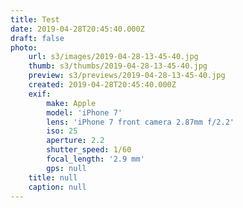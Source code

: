 ```yaml
---
title: Test
date: 2019-04-28T20:45:40.000Z
draft: false
photo:
    url: s3/images/2019-04-28-13-45-40.jpg
    thumb: s3/thumbs/2019-04-28-13-45-40.jpg
    preview: s3/previews/2019-04-28-13-45-40.jpg
    created: 2019-04-28T20:45:40.000Z
    exif:
        make: Apple
        model: 'iPhone 7'
        lens: 'iPhone 7 front camera 2.87mm f/2.2'
        iso: 25
        aperture: 2.2
        shutter_speed: 1/60
        focal_length: '2.9 mm'
        gps: null
    title: null
    caption: null
---
```


